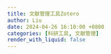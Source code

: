 ```yaml
---
title: 文献管理工具Zotero
author: Liu
date: 2024-04-26 16:10:00 +0800
categories: [科研工具, 文献管理]
render_with_liquid: false
---
```

